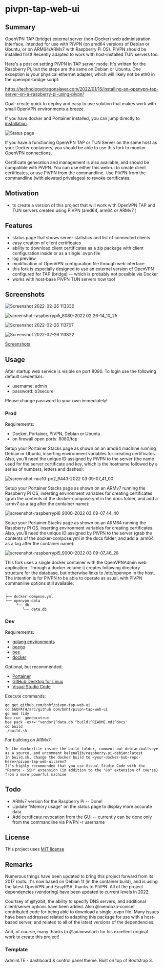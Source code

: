 # pivpn-tap-web-ui

## Summary
OpenVPN TAP (bridge) external server (non-Docker) web administration interface. Intended for use with PiVPN (on amd64 versions of Debian or Ubuntu, or on ARM64/ARMv7 with Raspberry Pi OS). PiVPN should be installed first!  Recently adapted to work with host-installed TUN servers too.

Here's a post on setting PiVPN in TAP server mode. It's written for the Raspberry Pi, but the steps are the same on Debian or Ubuntu. One exception is your physical ethernet adapter, which will likely not be eth0 in the openvpn-bridge script:

https://technologydragonslayer.com/2022/01/16/installing-an-openvpn-tap-server-on-a-raspberry-pi-using-pivpn/

Goal: create quick to deploy and easy to use solution that makes work with small OpenVPN environments a breeze.

If you have docker and Portainer installed, you can jump directly to [installation](#Prod).

![Status page](https://user-images.githubusercontent.com/41088895/155858300-95d0b0aa-4568-42f2-9734-52a39139cf18.png)


If you have a functioning OpenVPN TAP or TUN Server on the same host as your Docker containers, you should be able
to use this fork to monitor OpenVPN connections.

Certificate generation and management is also available, and should be compatible with PiVPN. You can use either this web-ui to create client certificates, or use PiVPN from the commandline. Use PiVPN from the commandline (with elevated priveleges) to revoke certificates.

## Motivation

* to create a version of this project that will work with OpenVPN TAP and TUN servers created using PiVPN (amd64, arm64 or ARMv7 )

## Features

* status page that shows server statistics and list of connected clients
* easy creation of client certificates
* ability to download client certificates as a zip package with client configuration inside or as a single .ovpn file
* log preview
* modification of OpenVPN configuration file through web interface
* this fork is especially designed to use an external version of OpenVPN configured for TAP (bridge) -- which is probably not possible via Docker
* works with host-base PiVPN TUN servers now too!

## Screenshots

![Screenshot 2022-02-26 113330](https://user-images.githubusercontent.com/41088895/155858411-f0413188-2481-473a-891b-4e4305e3e515.png)

![screenshot-raspberrypi5_8080-2022 02 26-14_10_25](https://user-images.githubusercontent.com/41088895/155859338-b7ca2743-b702-4eff-a2d5-31144d4a1be8.png)


![Screenshot 2022-02-26 113707](https://user-images.githubusercontent.com/41088895/155858443-581b9206-327b-4df3-ac14-cd310cae768e.png)

![Screenshot 2022-02-26 113822](https://user-images.githubusercontent.com/41088895/155858448-cced00d9-b931-4e85-a77f-f0f220ac0afc.png)

[Screenshots](docs/screenshots.md)

## Usage

After startup web service is visible on port 8080. To login use the following default credentials:

* username: admin
* password: b3secure

Please change password to your own immediately!

### Prod

Requirements:
* Docker, Portainer, PiVPN, Debian or Ubuntu
* on firewall open ports: 8080/tcp

Setup your Portainer Stacks page as shown on an amd64 machine running Debian or Ubuntu, inserting environment variables for creating certificates.  Also, you'll need the unique ID assigned by PiVPN to the server (the name used for the server certificate and key, which is the hostname followed by a series of numbers, letters and dashes):

![screenshot-nuc10-pc2_9443-2022 03 09-07_41_00](https://user-images.githubusercontent.com/41088895/157467979-b19c1085-68ac-4d89-8b38-ce7b3161f016.png)

Setup your Portainer Stacks page as shown on an ARMv7 running the Raspberry Pi OS, inserting environment variables for creating certificates (grab the contents of the docker-compose.yml in the docs folder, and add a :armv7 as a tag after the container name):

![screenshot-raspberrypi6_9000-2022 03 09-07_44_40](https://user-images.githubusercontent.com/41088895/157468105-f679a703-f02b-48c4-abcb-7e54b8255525.png)

Setup your Portainer Stacks page as shown on an ARM64 running the Raspberry Pi OS, inserting environment variables for creating certificates. Also, you'll need the unique ID assigned by PiVPN to the server (grab the contents of the docker-compose.yml in the docs folder, and add a :arm64 as a tag after the container name):

![screenshot-raspberrypi5_9000-2022 03 09-07_46_28](https://user-images.githubusercontent.com/41088895/157468989-bbb6b400-cc78-43d9-a19e-4e45d22e161a.png)

This fork uses a single docker container with the OpenVPNAdmin web application. Through a docker volume it creates following directory structure for the database, but otherwise links to /etc/openvpn in the host. The intention is for PiVPN to be able to operate as usual, with PiVPN commanline options still available:

    .
    ├── docker-compose.yml
    └── openvpn-data
         └── db
            └── data.db


### Dev

Requirements:
* [golang environments](https://www.digitalocean.com/community/tutorial_series/how-to-code-in-go)
* [beego](https://beego.vip/)
* [bee](https://github.com/beego/bee)
* [docker](https://docs.docker.com/engine/install/debian/#install-using-the-convenience-script)

Optional, but recommended:

* [Portainer](https://docs.portainer.io/v/ce-2.9/start/install/server/docker/linux)
* [GitHub Desktop for Linux](https://gist.github.com/berkorbay/6feda478a00b0432d13f1fc0a50467f1)
* [Visual Studio Code](https://code.visualstudio.com/download)

Execute commands:

    go get github.com/bnhf/pivpn-tap-web-ui
    cd $GOPATH/src/github.com/bnhf/pivpn-tap-web-ui
    go mod tidy
    bee run -gendoc=true
    bee pack -exr='^vendor|^data.db|^build|^README.md|^docs'
    cd build
    ./build.sh
    
For building on ARMv7:

    In the dockerfile inside the build folder, comment out debian:bullseye as a source, and uncomment balenalib/raspberry-pi-debian:latest
    In build.sh, change the docker build to <your-docker-hub-repo-here>/pivpn-tap-web-ui:armv7
    It's highly recommended that you use Visual Studio Code with the "Remote - SSH" extension (in addition to the "Go" extension of course) from a more powerful machine
    

## Todo

* ARMv7 version for the Raspberry Pi -- Done!
* Update "Memory usage" on the status page to display more accurate data
* Add certificate revocation from the GUI -- currently can be done only from the commandline via PiVPN -r username


## License

This project uses [MIT license](LICENSE)


## Remarks

Numerous things have been updated to bring this project forward from its 2017 roots. It's now based on Debian 11 (in the container build), and is using the latest OpenVPN and EasyRSA, thanks to PiVPN. All of the project dependencies (vendoring) have been updated to current levels in 2022.

Courtsey of @tyzbit, the ability to specify DNS servers, and additional client/server options have been added. Also @mendoza-conicet contributed code for being able to download a single .ovpn file. Many issues have been addressed related to adapting this package for use with a host-based server, and related to all of the latest versions of the dependencies.

And, of course, many thanks to @adamwalach for his excellent original work to create this project!


### Template
AdminLTE - dashboard & control panel theme. Built on top of Bootstrap 3.
